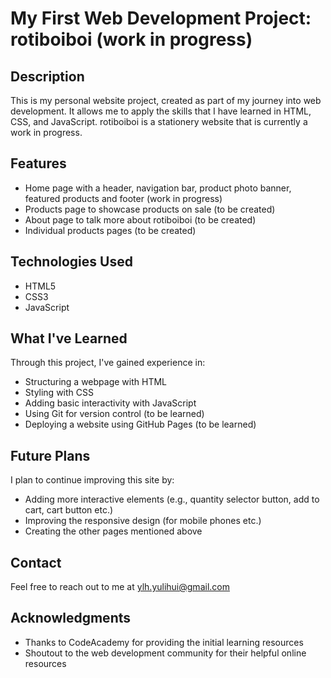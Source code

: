 # My First Web Development Project: rotiboiboi (work in progress)

## Description
This is my personal website project, created as part of my journey into web development. It allows me to apply the skills that I have learned in HTML, CSS, and JavaScript.
rotiboiboi is a stationery website that is currently a work in progress. 

## Features
- Home page with a header, navigation bar, product photo banner, featured products and footer (work in progress)
- Products page to showcase products on sale (to be created)
- About page to talk more about rotiboiboi (to be created)
- Individual products pages (to be created)

## Technologies Used
- HTML5
- CSS3
- JavaScript

## What I've Learned
Through this project, I've gained experience in:
- Structuring a webpage with HTML
- Styling with CSS
- Adding basic interactivity with JavaScript
- Using Git for version control (to be learned)
- Deploying a website using GitHub Pages (to be learned)

## Future Plans
I plan to continue improving this site by:
- Adding more interactive elements (e.g., quantity selector button, add to cart, cart button etc.)
- Improving the responsive design (for mobile phones etc.)
- Creating the other pages mentioned above

## Contact
Feel free to reach out to me at ylh.yulihui@gmail.com

## Acknowledgments
- Thanks to CodeAcademy for providing the initial learning resources
- Shoutout to the web development community for their helpful online resources
